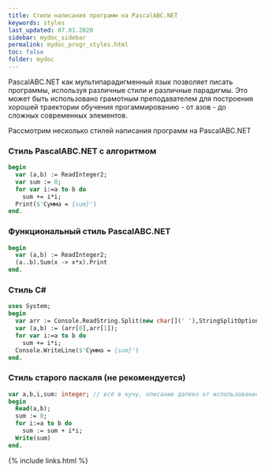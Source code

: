 ```yaml
---
title: Стили написания программ на PascalABC.NET
keywords: styles
last_updated: 07.01.2020
sidebar: mydoc_sidebar
permalink: mydoc_progr_styles.html
toc: false
folder: mydoc
---
```


PascalABC.NET как мультипарадигменный язык позволяет писать программы, используя различные стили и различные парадигмы.
Это может быть использовано грамотным преподавателем для построения хорошей траектории обучения прогаммированию - от азов - до сложных современных элементов.

Рассмотрим несколько стилей написания программ на PascalABC.NET

### Стиль PascalABC.NET с алгоритмом

```pascal
begin
  var (a,b) := ReadInteger2;
  var sum := 0;
  for var i:=a to b do
    sum += i*i;
  Print($'Сумма = {sum}')    
end.
```

### Функциональный стиль PascalABC.NET

```pascal
begin
  var (a,b) := ReadInteger2;
  (a..b).Sum(x -> x*x).Print
end.
```

### Стиль C#

```pascal
uses System;
begin
  var arr := Console.ReadString.Split(new char[](' '),StringSplitOptions.RemoveEmptyEntries);
  var (a,b) := (arr[0],arr[1]);
  for var i:=a to b do
    sum += i*i;
  Console.WriteLine($'Сумма = {sum}')
end.
```

### Стиль старого паскаля (не рекомендуется)

```pascal
var a,b,i,sum: integer; // всё в кучу, описание далеко от использования
begin
  Read(a,b);
  sum := 0;
  for i:=a to b do
    sum := sum + i*i;
  Write(sum)
end.
```



{% include links.html %}
